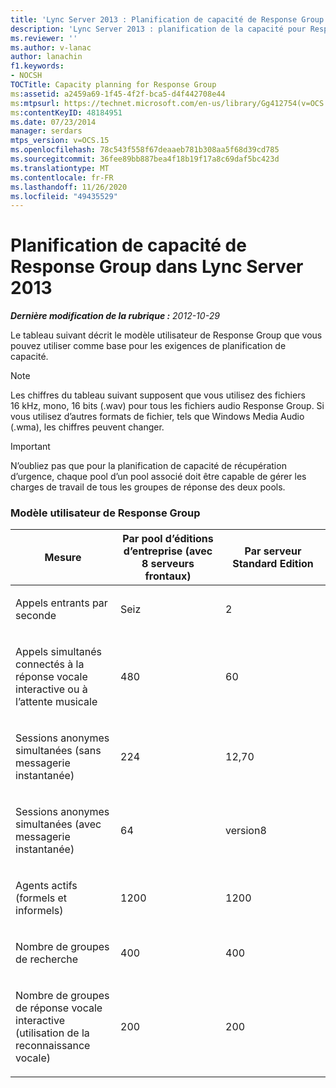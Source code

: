 ```yaml
---
title: 'Lync Server 2013 : Planification de capacité de Response Group'
description: 'Lync Server 2013 : planification de la capacité pour Response Group.'
ms.reviewer: ''
ms.author: v-lanac
author: lanachin
f1.keywords:
- NOCSH
TOCTitle: Capacity planning for Response Group
ms:assetid: a2459a69-1f45-4f2f-bca5-d4f442708e44
ms:mtpsurl: https://technet.microsoft.com/en-us/library/Gg412754(v=OCS.15)
ms:contentKeyID: 48184951
ms.date: 07/23/2014
manager: serdars
mtps_version: v=OCS.15
ms.openlocfilehash: 78c543f558f67deaaeb781b308aa5f68d39cd785
ms.sourcegitcommit: 36fee89bb887bea4f18b19f17a8c69daf5bc423d
ms.translationtype: MT
ms.contentlocale: fr-FR
ms.lasthandoff: 11/26/2020
ms.locfileid: "49435529"
---
```

# <a name="capacity-planning-for-response-group-in-lync-server-2013"></a>Planification de capacité de Response Group dans Lync Server 2013

<div data-xmlns="http://www.w3.org/1999/xhtml">

<div class="topic" data-xmlns="http://www.w3.org/1999/xhtml" data-msxsl="urn:schemas-microsoft-com:xslt" data-cs="https://msdn.microsoft.com/">

<div data-asp="https://msdn2.microsoft.com/asp">



</div>

<div id="mainSection">

<div id="mainBody">

<span> </span>

_**Dernière modification de la rubrique :** 2012-10-29_

<div id="sectionSection0" class="section">

Le tableau suivant décrit le modèle utilisateur de Response Group que vous pouvez utiliser comme base pour les exigences de planification de capacité.

<div>


> [!NOTE]  
> Les chiffres du tableau suivant supposent que vous utilisez des fichiers 16 kHz, mono, 16 bits (.wav) pour tous les fichiers audio Response Group. Si vous utilisez d’autres formats de fichier, tels que Windows Media Audio (.wma), les chiffres peuvent changer.



</div>

<div>


> [!IMPORTANT]  
> N’oubliez pas que pour la planification de capacité de récupération d’urgence, chaque pool d’un pool associé doit être capable de gérer les charges de travail de tous les groupes de réponse des deux pools.



</div>

### <a name="response-group-user-model"></a>Modèle utilisateur de Response Group

<table>
<colgroup>
<col style="width: 33%" />
<col style="width: 33%" />
<col style="width: 33%" />
</colgroup>
<thead>
<tr class="header">
<th>Mesure</th>
<th>Par pool d’éditions d’entreprise (avec 8 serveurs frontaux)</th>
<th>Par serveur Standard Edition</th>
</tr>
</thead>
<tbody>
<tr class="odd">
<td><p>Appels entrants par seconde</p></td>
<td><p>Seiz</p></td>
<td><p>2</p></td>
</tr>
<tr class="even">
<td><p>Appels simultanés connectés à la réponse vocale interactive ou à l’attente musicale</p></td>
<td><p>480</p></td>
<td><p>60</p></td>
</tr>
<tr class="odd">
<td><p>Sessions anonymes simultanées (sans messagerie instantanée)</p></td>
<td><p>224</p></td>
<td><p>12,70</p></td>
</tr>
<tr class="even">
<td><p>Sessions anonymes simultanées (avec messagerie instantanée)</p></td>
<td><p>64</p></td>
<td><p>version8</p></td>
</tr>
<tr class="odd">
<td><p>Agents actifs (formels et informels)</p></td>
<td><p>1200</p></td>
<td><p>1200</p></td>
</tr>
<tr class="even">
<td><p>Nombre de groupes de recherche</p></td>
<td><p>400</p></td>
<td><p>400</p></td>
</tr>
<tr class="odd">
<td><p>Nombre de groupes de réponse vocale interactive (utilisation de la reconnaissance vocale)</p></td>
<td><p>200</p></td>
<td><p>200</p></td>
</tr>
</tbody>
</table>


</div>

</div>

<span> </span>

</div>

</div>

</div>

